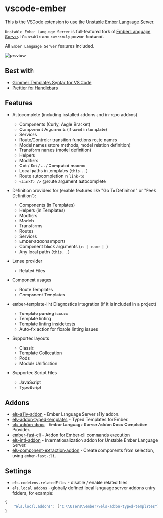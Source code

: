 # vscode-ember


This is the VSCode extension to use the [Unstable Ember Language Server](https://github.com/lifeart/ember-language-server). 

`Unstable Ember Language Server` is full-featured fork of [Ember Language Server](https://github.com/emberwatch/ember-language-server). It's `stable` and `extremely` power-featured.


All `Ember Language Server` features included.

![preview](preview.gif)

## Best with

* [Glimmer Templates Syntax for VS Code](https://marketplace.visualstudio.com/items?itemName=lifeart.vscode-glimmer-syntax)
* [Prettier for Handlebars](https://marketplace.visualstudio.com/items?itemName=Alonski.prettier-for-handlebars-vscode)


## Features

- Autocomplete (including installed addons and in-repo addons)
  - Components (Curly, Angle Bracket)
  - Component Arguments (if used in template)
  - Services
  - Route/Controler transition functions route names
  - Model names (store methods, model relation definition)
  - Transform names (model definition)
  - Helpers
  - Modifiers
  - Get / Set / ... / Computed macros
  - Local paths in templates (`this...`)
  - Route autocompletion in `link-to`
  - `<LinkTo />` @route argument autocomplete


- Definition providers for (enable features like "Go To Definition" or "Peek Definition"):
  - Components (in Templates)
  - Helpers (in Templates)
  - Modfiers
  - Models
  - Transforms
  - Routes
  - Services
  - Ember-addons imports
  - Component block arguments (`as | name | `)
  - Any local paths (`this...`)

- Lense provider
  - Related Files

- Component usages
  - Route Templates
  - Component Templates

- ember-template-lint Diagnostics integration (if it is included in a project)
  - Template parsing issues
  - Template linting
  - Template linting inside tests
  - Auto-fix action for fixable linting issues

- Supported layouts
  - Classic 
  - Template Collocation
  - Pods
  - Module Unification

- Supported Script Files
  - JavaScript
  - TypeScript


## Addons

* [els-a11y-addon](https://github.com/lifeart/els-a11y-addon) - Ember Language Server a11y addon.
* [els-addon-typed-templates](https://github.com/lifeart/els-addon-typed-templates) - Typed Templates for Ember.
* [els-addon-docs](https://github.com/lifeart/els-addon-docs) - Ember Language Server Addon Docs Completion Provider.
* [ember-fast-cli](https://github.com/lifeart/ember-fast-cli) - Addon for Ember-cli commands execution.
* [els-intl-addon](https://github.com/lifeart/els-intl-addon) - Internationalization addon for Unstable Ember Language Server.
* [els-component-extraction-addon](https://github.com/lifeart/els-component-extraction-addon) - Create components from selection, using `ember-fast-cli`.

## Settings

* `els.codeLens.relatedFiles` - disable / enable related files
* `els.local.addons` - globally defined local language server addons entry folders, for example:
   
```js
{
    "els.local.addons": ["C:\\Users\\ember\\els-addon-typed-templates"],
}

```
